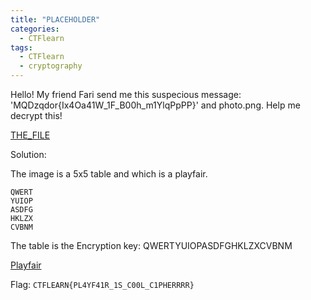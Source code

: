 ```yaml
---
title: "PLACEHOLDER"
categories:
  - CTFlearn
tags:
  - CTFlearn
  - cryptography
---
```


Hello! My friend Fari send me this suspecious message: 'MQDzqdor{Ix4Oa41W_1F_B00h_m1YlqPpPP}' and photo.png. Help me decrypt this!

[THE_FILE](https://github.com/Yorzaren/ctf/raw/master/CTFlearn/problem-files/photo.png "Download file")

Solution: 

The image is a 5x5 table and which is a playfair. 

```
QWERT
YUIOP
ASDFG
HKLZX
CVBNM
```

The table is the Encryption key: QWERTYUIOPASDFGHKLZXCVBNM

[Playfair](https://www.boxentriq.com/code-breaking/playfair-cipher)

Flag: `CTFLEARN{PL4YF41R_1S_C00L_C1PHERRRR}`